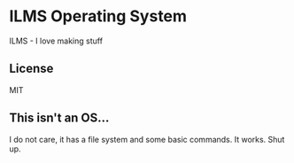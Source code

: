 # ILMS Operating System
ILMS - I love making stuff

## License
MIT

## This isn't an OS...
I do not care, it has a file system and some basic commands. It works. Shut up.